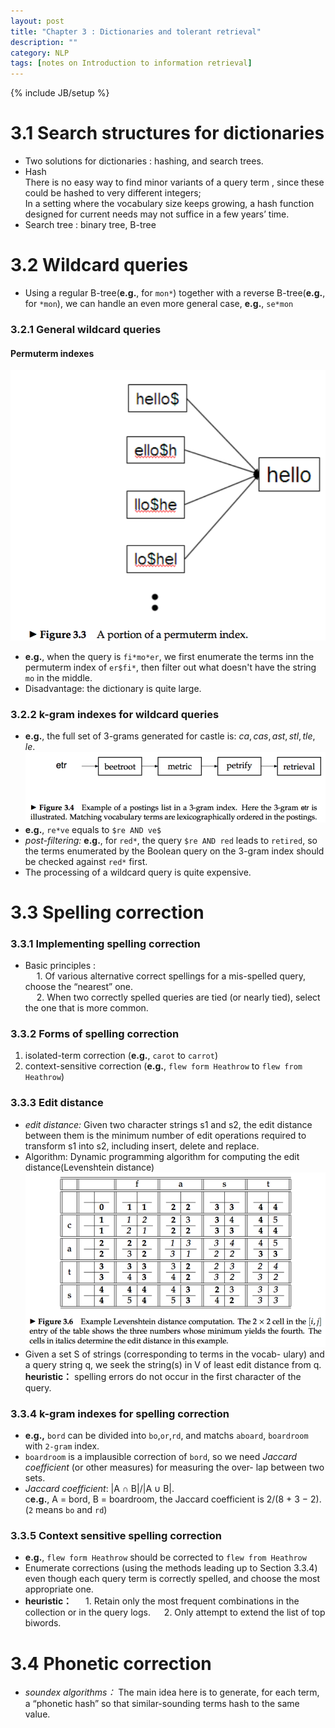 ```yaml
---
layout: post
title: "Chapter 3 : Dictionaries and tolerant retrieval"
description: ""
category: NLP
tags: [notes on Introduction to information retrieval]
---
```

{% include JB/setup %}

# 3.1 Search structures for dictionaries
* Two solutions for dictionaries : hashing, and search trees.  
* Hash   
There is no easy way to find minor variants of a query term , since these could be hashed to very different integers;  
In a setting where the vocabulary size keeps growing, a hash function designed for current needs may not suffice in a few years’ time.  
* Search tree : binary tree, B-tree  

# 3.2 Wildcard queries
* Using a regular B-tree(**e.g.**, for `mon*`) together with a reverse B-tree(**e.g.**, for `*mon`), we can handle an even more general case, **e.g.**, `se*mon`  

### 3.2.1 General wildcard queries
#### Permuterm indexes
![refer to figure 3.3](../snapshot/5.png)
* **e.g.**, when the query is `fi*mo*er`, we first enumerate the terms inn the permuterm index of `er$fi*`, then filter out what doesn't have the string `mo` in the middle.  
* Disadvantage: the dictionary is quite large.  

### 3.2.2 k-gram indexes for wildcard queries
* **e.g.**, the full set of 3-grams generated for castle is: $ca, cas, ast, stl, tle, le$.  
![refer to figure 3.4](../snapshot/6.png)
* **e.g.**, `re*ve` equals to `$re AND ve$`  
* *post-filtering:* **e.g.**, for `red*`, the query `$re AND red` leads to `retired`, so the terms enumerated by the Boolean query on the 3-gram index should be checked against `red*` first.  
* The processing of a wildcard query is quite expensive.  

# 3.3 Spelling correction
### 3.3.1 Implementing spelling correction
* Basic principles :  
&emsp; 1. Of various alternative correct spellings for a mis-spelled query, choose the “nearest” one.   
&emsp; 2. When two correctly spelled queries are tied (or nearly tied), select the one that is more common.  

### 3.3.2 Forms of spelling correction
1. isolated-term correction (**e.g.**, `carot` to `carrot`)   
2. context-sensitive correction (**e.g.**, `flew form Heathrow` to `flew from Heathrow`)  

### 3.3.3 Edit distance
* *edit distance:* Given two character strings s1 and s2, the edit distance between them is the minimum number of edit operations required to transform s1 into s2, including insert, delete and replace.  
* Algorithm: Dynamic programming algorithm for computing the edit distance(Levenshtein distance)  
![refer to figure 3.6](../snapshot/7.png) 
* Given a set S of strings (corresponding to terms in the vocab- ulary) and a query string q, we seek the string(s) in V of least edit distance from q.  
**heuristic：** spelling errors do not occur in the first character of the query.  

### 3.3.4 k-gram indexes for spelling correction
* **e.g.,** `bord` can be divided into `bo`,`or`,`rd`, and matchs `aboard`, `boardroom` with `2-gram` index. 
* `boardroom` is a implausible correction of `bord`, so we need *Jaccard coefficient* (or other measures) for measuring the over- lap between two sets.  
*  *Jaccard coefficient*: |A ∩ B|/|A ∪ B|.  
c**e.g.**, A = bord, B = boardroom, the Jaccard coefficient is 2/(8 + 3 − 2). (`2` means `bo` and `rd`)  

### 3.3.5 Context sensitive spelling correction
 * **e.g.**, `flew form Heathrow` should be corrected to `flew from Heathrow`  
 * Enumerate corrections (using the methods leading up to Section 3.3.4) even though each query term is correctly spelled, and choose the most appropriate one.  
 * **heuristic：** 
 &emsp; 1. Retain only the most frequent combinations in the collection or in the query logs.
 &emsp; 2. Only attempt to extend the list of top biwords.  
 
# 3.4 Phonetic correction
* *soundex algorithms：* The main idea here is to generate, for each term, a “phonetic hash” so that similar-sounding terms hash to the same value.   

